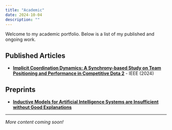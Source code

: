 ```yaml
---
title: "Academic"
date: 2024-10-04
description: ""
---
```


Welcome to my academic portfolio. Below is a list of my published and ongoing work.

## Published Articles

- **[Implicit Coordination Dynamics: A Synchrony-based Study on Team Positioning and Performance in Competitive Dota 2](https://ieeexplore.ieee.org/document/10738480)** - IEEE (2024)

## Preprints

- **[Inductive Models for Artificial Intelligence Systems are Insufficient without Good Explanations](https://arxiv.org/abs/2401.09011)**

<!-- ## Conference Presentations

- **Title of the Presentation** - Conference Name, Location (Year) <span style="color: blue;">**Presented**</span>

## Works in Progress

- **Title of the Ongoing Work** - Journal/Conference Target <span style="color: gray;">**In Progress**</span> -->

---

*More content coming soon!*
